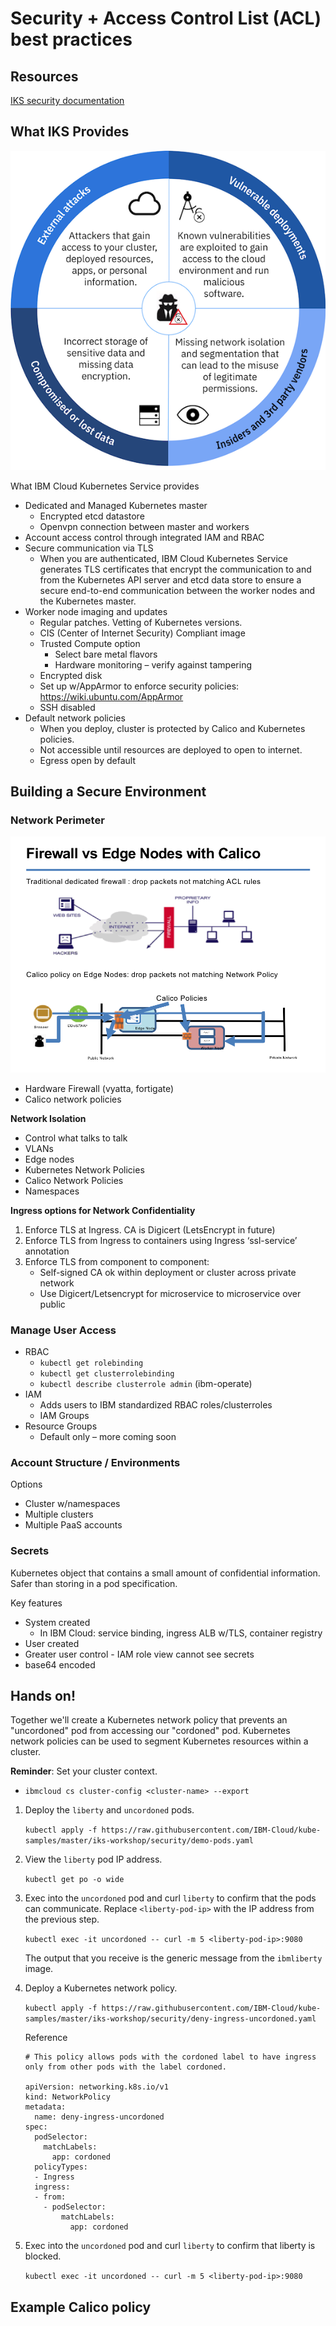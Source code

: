 # Security + Access Control List (ACL) best practices

## Resources
[IKS security documentation](https://console.bluemix.net/docs/containers/cs_secure.html#security)

## What IKS Provides

![Security considerations](images/security-sm.png)

What IBM Cloud Kubernetes Service provides

- Dedicated and Managed Kubernetes master
  - Encrypted etcd datastore
  - Openvpn connection between master and workers
- Account access control through integrated IAM and RBAC
- Secure communication via TLS
  - When you are authenticated, IBM Cloud Kubernetes Service generates TLS certificates that encrypt the communication to and from the Kubernetes API server and etcd data store to ensure a secure end-to-end communication between the worker nodes and the Kubernetes master. 
- Worker node imaging and updates
  - Regular patches. Vetting of Kubernetes versions.
  - CIS (Center of Internet Security) Compliant image
  - Trusted Compute option
    - Select bare metal flavors
    - Hardware monitoring – verify against tampering
  - Encrypted disk
  - Set up w/AppArmor to enforce security policies: https://wiki.ubuntu.com/AppArmor
  - SSH disabled
- Default network policies
  - When you deploy, cluster is protected by Calico and Kubernetes policies.
  - Not accessible until resources are deployed to open to internet.
  - Egress open by default

## Building a Secure Environment

### Network Perimeter

![Network perimeter](images/network.png)

- Hardware Firewall (vyatta, fortigate)
- Calico network policies

**Network Isolation**

- Control what talks to talk
- VLANs
- Edge nodes
- Kubernetes Network Policies
- Calico Network Policies
- Namespaces

**Ingress options for Network Confidentiality**
1. Enforce TLS at Ingress. CA is Digicert (LetsEncrypt in future)
2. Enforce TLS from Ingress to containers using Ingress ‘ssl-service’ annotation 
3. Enforce TLS from component to component: 
	- Self-signed CA ok within deployment or cluster across private network
	- Use Digicert/Letsencrypt for microservice to microservice over public


### Manage User Access
- RBAC
  - `kubectl get rolebinding`
  - `kubectl get clusterrolebinding`
  - `kubectl describe clusterrole admin` (ibm-operate)
- IAM
  - Adds users to IBM standardized RBAC roles/clusterroles
  - IAM Groups
- Resource Groups
  - Default only – more coming soon

### Account Structure / Environments

Options
- Cluster w/namespaces
- Multiple clusters
- Multiple PaaS accounts

### Secrets

Kubernetes object that contains a small amount of confidential information. Safer than storing in a pod specification.

Key features
- System created
  - In IBM Cloud: service binding, ingress ALB w/TLS, container registry
- User created
- Greater user control - IAM role view cannot see secrets
- base64 encoded

## Hands on!

Together we'll create a Kubernetes network policy that prevents an "uncordoned" pod from accessing our "cordoned" pod. Kubernetes network policies can be used to segment Kubernetes resources within a cluster.

**Reminder**: Set your cluster context.
 - `ibmcloud cs cluster-config <cluster-name> --export`

1. Deploy the `liberty` and `uncordoned` pods.

   `kubectl apply -f https://raw.githubusercontent.com/IBM-Cloud/kube-samples/master/iks-workshop/security/demo-pods.yaml`

2. View the `liberty` pod IP address.

   `kubectl get po -o wide`

3. Exec into the `uncordoned` pod and curl `liberty` to confirm that the pods can communicate. Replace `<liberty-pod-ip>` with the IP address from the previous step.

   `kubectl exec -it uncordoned -- curl -m 5 <liberty-pod-ip>:9080`
   
   The output that you receive is the generic message from the `ibmliberty` image.

4. Deploy a Kubernetes network policy.

   `kubectl apply -f https://raw.githubusercontent.com/IBM-Cloud/kube-samples/master/iks-workshop/security/deny-ingress-uncordoned.yaml`
   
   Reference
   ```
   # This policy allows pods with the cordoned label to have ingress only from other pods with the label cordoned.
   
   apiVersion: networking.k8s.io/v1
   kind: NetworkPolicy
   metadata:
     name: deny-ingress-uncordoned
   spec:
     podSelector:
       matchLabels:
         app: cordoned
     policyTypes:
     - Ingress
     ingress:
     - from:
       - podSelector: 
           matchLabels:
             app: cordoned
   ```

5. Exec into the `uncordoned` pod and curl `liberty` to confirm that liberty is blocked.

   `kubectl exec -it uncordoned -- curl -m 5 <liberty-pod-ip>:9080`


## Example Calico policy

